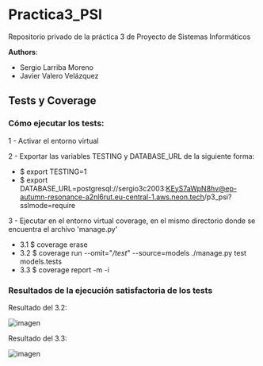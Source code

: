 # Practica3_PSI
Repositorio privado de la práctica 3 de Proyecto de Sistemas Informáticos

**Authors**:
- Sergio Larriba Moreno
- Javier Valero Velázquez

## Tests y Coverage

### Cómo ejecutar los tests:

1 - Activar el entorno virtual

2 - Exportar las variables TESTING y DATABASE_URL de la siguiente forma:
  - $ export TESTING=1
  - $ export DATABASE_URL=postgresql://sergio3c2003:KEyS7aWpN8hv@ep-autumn-resonance-a2nl6rut.eu-central-1.aws.neon.tech/p3_psi?sslmode=require

3 - Ejecutar en el entorno virtual coverage, en el mismo directorio donde se encuentra el archivo 'manage.py'
  - 3.1 $ coverage erase
  - 3.2 $ coverage run --omit="*/test*" --source=models ./manage.py test models.tests
  - 3.3 $ coverage report -m -i

### Resultados de la ejecución satisfactoria de los tests

Resultado del 3.2: 

![imagen](https://github.com/SergioLarriba/Practica3_PSI/assets/98891869/c6f18c40-c1ac-4b10-b289-fb8cd783bb79)

Resultado del 3.3: 

![imagen](https://github.com/SergioLarriba/Practica3_PSI/assets/98891869/7ce3afc6-8a6d-483f-bd60-dabe87ccd0bd)




